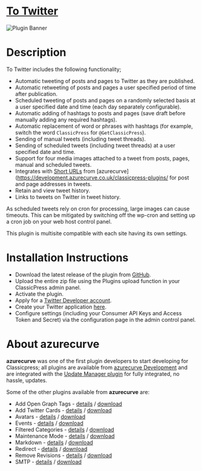 # [To Twitter](https://development.azurecurve.co.uk/classicpress-plugins/to-twitter/)
![Plugin Banner](/assets/pluginimages/banner-1544x500.png)

# Description

To Twitter includes the following functionality;
 * Automatic tweeting of posts and pages to Twitter as they are published.
 * Automatic retweeting of posts and pages a user specified period of time after publication.
 * Scheduled tweeting of posts and pages on a randomly selected basis at a user specified date and time (each day separately configurable).
 * Automatic adding of hashtags to posts and pages (save draft before manually adding any required hashtags).
 * Automatic replacement of word or phrases with hashtags (for example, switch the word `ClassicPress` for `@GetClassicPress`).
 * Sending of manual tweets (including tweet threads).
 * Sending of scheduled tweets (including tweet threads) at a user specified date and time.
 * Support for four media images attached to a tweet from posts, pages, manual and scheduled tweets.
 * Integrates with [Short URLs](https://development.azurecurve.co.uk/classicpress-plugins/short-urls/) from [azurecurve](https://development.azurecurve.co.uk/classicpress-plugins/ for post and page addresses in tweets.
 * Retain and view tweet history.
 * Links to tweets on Twitter in tweet history.

As scheduled tweets rely on cron for processing, large images can cause timeouts. This can be mitigated by switching off the wp-cron and setting up a cron job on your web host control panel.

This plugin is multisite compatible with each site having its own settings.

# Installation Instructions

* Download the latest release of the plugin from [GitHub](https://github.com/azurecurve/azrcrv-to-twitter/releases/latest/).
* Upload the entire zip file using the Plugins upload function in your ClassicPress admin panel.
* Activate the plugin.
* Apply for a [Twitter Developer account](https://developer.twitter.com/en/apply-for-access).
* Create your Twitter application [here](https://developer.twitter.com/en/apps).
* Configure settings (including your Consumer API Keys and Access Token and Secret) via the configuration page in the admin control panel.

# About azurecurve

**azurecurve** was one of the first plugin developers to start developing for Classicpress; all plugins are available from [azurecurve Development](https://development.azurecurve.co.uk/) and are integrated with the [Update Manager plugin](https://directory.classicpress.net/plugins/update-manager) for fully integrated, no hassle, updates.

Some of the other plugins available from **azurecurve** are:
 * Add Open Graph Tags - [details](https://development.azurecurve.co.uk/classicpress-plugins/add-open-graph-tags/) / [download](https://github.com/azurecurve/azrcrv-add-open-graph-tags/releases/latest/)
 * Add Twitter Cards - [details](https://development.azurecurve.co.uk/classicpress-plugins/add-twitter-cards/) / [download](https://github.com/azurecurve/azrcrv-add-twitter-cards/releases/latest/)
 * Avatars - [details](https://development.azurecurve.co.uk/classicpress-plugins/avatars/) / [download](https://github.com/azurecurve/azrcrv-avatars/releases/latest/)
 * Events - [details](https://development.azurecurve.co.uk/classicpress-plugins/events/) / [download](https://github.com/azurecurve/azrcrv-events/releases/latest/)
 * Filtered Categories - [details](https://development.azurecurve.co.uk/classicpress-plugins/filtered-categories/) / [download](https://github.com/azurecurve/azrcrv-filtered-categories/releases/latest/)
 * Maintenance Mode - [details](https://development.azurecurve.co.uk/classicpress-plugins/maintenance-mode/) / [download](https://github.com/azurecurve/azrcrv-maintenance-mode/releases/latest/)
 * Markdown - [details](https://development.azurecurve.co.uk/classicpress-plugins/markdown/) / [download](https://github.com/azurecurve/azrcrv-markdown/releases/latest/)
 * Redirect - [details](https://development.azurecurve.co.uk/classicpress-plugins/redirect/) / [download](https://github.com/azurecurve/azrcrv-redirect/releases/latest/)
 * Remove Revisions - [details](https://development.azurecurve.co.uk/classicpress-plugins/remove-revisions/) / [download](https://github.com/azurecurve/azrcrv-remove-revisions/releases/latest/)
 * SMTP - [details](https://development.azurecurve.co.uk/classicpress-plugins/smtp/) / [download](https://github.com/azurecurve/azrcrv-smtp/releases/latest/)